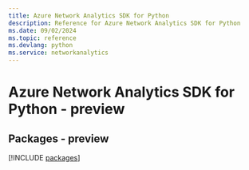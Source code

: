 ```yaml
---
title: Azure Network Analytics SDK for Python
description: Reference for Azure Network Analytics SDK for Python
ms.date: 09/02/2024
ms.topic: reference
ms.devlang: python
ms.service: networkanalytics
---
```

# Azure Network Analytics SDK for Python - preview
## Packages - preview
[!INCLUDE [packages](network-analytics-index.md)]
